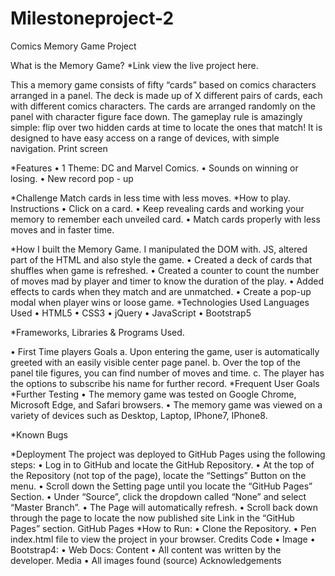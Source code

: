 # Milestoneproject-2

Comics Memory Game Project

What is the Memory Game?
\*Link view the live project here.

This a memory game consists of fifty “cards” based on comics characters arranged in a panel. The deck is made up of X different pairs of cards, each with different comics characters. The cards are arranged randomly on the panel with character figure face down. The gameplay rule is amazingly simple: flip over two hidden cards at time to locate the ones that match!
It is designed to have easy access on a range of devices, with simple navigation.
Print screen

\*Features
• 1 Theme: DC and Marvel Comics.
• Sounds on winning or losing.
• New record pop - up

*Challenge
Match cards in less time with less moves.
*How to play.
Instructions
• Click on a card.
• Keep revealing cards and working your memory to remember each unveiled card.
• Match cards properly with less moves and in faster time.

*How I built the Memory Game.
I manipulated the DOM with. JS, altered part of the HTML and also style the game.
• Created a deck of cards that shuffles when game is refreshed.
• Created a counter to count the number of moves mad by player and timer to know the duration of the play.
• Added effects to cards when they match and are unmatched.
• Create a pop-up modal when player wins or loose game.
*Technologies Used
Languages Used
• HTML5
• CSS3
• jQuery
• JavaScript
• Bootstrap5

\*Frameworks, Libraries & Programs Used.

• First Time players Goals
a. Upon entering the game, user is automatically greeted with an easily visible center page panel.
b. Over the top of the panel tile figures, you can find number of moves and time.
c. The player has the options to subscribe his name for further record.
*Frequent User Goals
*Further Testing
• The memory game was tested on Google Chrome, Microsoft Edge, and Safari browsers.
• The memory game was viewed on a variety of devices such as Desktop, Laptop, IPhone7, IPhone8.

\*Known Bugs

*Deployment
The project was deployed to GitHub Pages using the following steps:
• Log in to GitHub and locate the GitHub Repository.
• At the top of the Repository (not top of the page), locate the “Settings” Button on the menu.
• Scroll down the Setting page until you locate the “GitHub Pages” Section.
• Under “Source”, click the dropdown called “None” and select “Master Branch”.
• The Page will automatically refresh.
• Scroll back down through the page to locate the now published site Link in the “GitHub Pages” section.
GitHub Pages
*How to Run:
• Clone the Repository.
• Pen index.html file to view the project in your browser.
Credits
Code
• Image
• Bootstrap4:
• Web Docs:
Content
• All content was written by the developer.
Media
• All images found (source)
Acknowledgements
